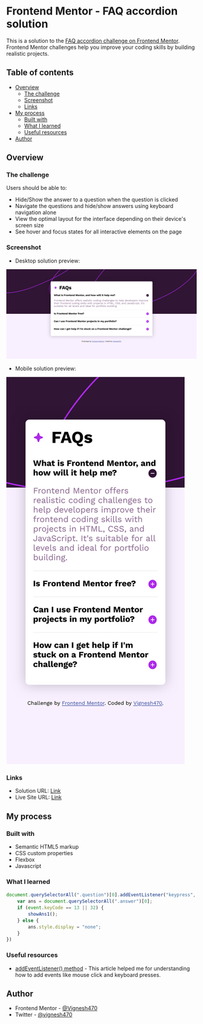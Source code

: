 # Frontend Mentor - FAQ accordion solution

This is a solution to the [FAQ accordion challenge on Frontend Mentor](https://www.frontendmentor.io/challenges/faq-accordion-wyfFdeBwBz). Frontend Mentor challenges help you improve your coding skills by building realistic projects. 

## Table of contents

- [Overview](#overview)
  - [The challenge](#the-challenge)
  - [Screenshot](#screenshot)
  - [Links](#links)
- [My process](#my-process)
  - [Built with](#built-with)
  - [What I learned](#what-i-learned)
  - [Useful resources](#useful-resources)
- [Author](#author)

## Overview

### The challenge

Users should be able to:

- Hide/Show the answer to a question when the question is clicked
- Navigate the questions and hide/show answers using keyboard navigation alone
- View the optimal layout for the interface depending on their device's screen size
- See hover and focus states for all interactive elements on the page

### Screenshot
- Desktop solution preview:

![Desktop solution preview:](./design/faq%20page%20solution%20desktop%20view.png)

- Mobile solution preview:

![Mobile solution preview:](./design/faq%20page%20solution%20mobile%20view.png)

### Links

- Solution URL: [Link](https://www.frontendmentor.io/solutions/interactive-faq-page-with-show-and-hide-using-javascript-tVYCBNyjDD)
- Live Site URL: [Link](https://vignesh470.github.io/FAQ-page/)
## My process

### Built with

- Semantic HTML5 markup
- CSS custom properties
- Flexbox
- Javascript


### What I learned

```js
document.querySelectorAll(".question")[0].addEventListener("keypress", function(event) {
    var ans = document.querySelectorAll(".answer")[0];
    if (event.keyCode == 13 || 32) {
        showAns1();
    } else {
        ans.style.display = "none";
    }
})
```

### Useful resources

- [addEventListener() method](https://www.w3schools.com/js/js_htmldom_eventlistener.asp) - This article helped me for understanding how to add events like mouse click and keyboard presses.

## Author

- Frontend Mentor - [@Vignesh470](https://www.frontendmentor.io/profile/Vignesh470)
- Twitter - [@vignesh470](https://www.twitter.com/vignesh470)
